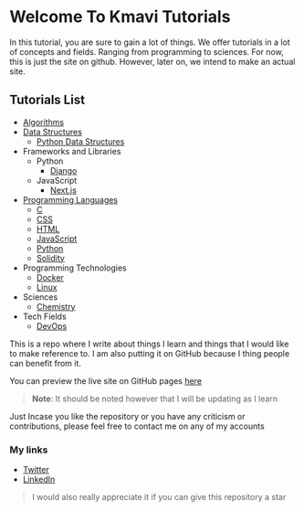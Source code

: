 # Welcome To Kmavi Tutorials

In this tutorial, you are sure to gain a lot of things. We offer tutorials in a
lot of concepts and fields. Ranging from programming to sciences. For now, this
is just the site on github. However, later on, we intend to make an actual site.

## Tutorials List

- [Algorithms](./algorithms/index.md)
- [Data Structures](./data-structures/index.md)
  - [Python Data Structures](./data-structures/python/index.md)
- Frameworks and Libraries
  - Python
    - [Django](./web/backend/python/django/index.md)
  - JavaScript
    - [Next.js](./web/frontend/js/next/next/index.md)
- [Programming Languages](./programming-languages/index.md)
  - [C](./programming-languages/c/index.md)
  - [CSS](./programming-languages/css/index.md)
  - [HTML](./programming-languages/html/index.md)
  - [JavaScript](./programming-languages/javascript/index.md)
  - [Python](./programming-languages/python/index.md)
  - [Solidity](./programming-languages/solidity/index.md)
- Programming Technologies
  - [Docker](./docker/index.md)
  - [Linux](./linux/index.md)
- Sciences
  - [Chemistry](./chemistry/index.md)
- Tech Fields
  - [DevOps](./dev-ops/index.md)

This is a repo where I write about things I learn and things that I would like
to make reference to. I am also putting it on GitHub because I thing people can
benefit from it.

You can preview the live site on GitHub pages
[here](https://officialkingsley.github.io/tutorials/)

> **Note**: It should be noted however that I will be updating as I learn

Just Incase you like the repository or you have any criticism or contributions,
please feel free to contact me on any of my accounts

### My links

- [Twitter](https://twitter.com/kcihemelandu)
- [LinkedIn](https://linkedin.com/in/kcihemelandu)

> I would also really appreciate it if you can give this repository a star
